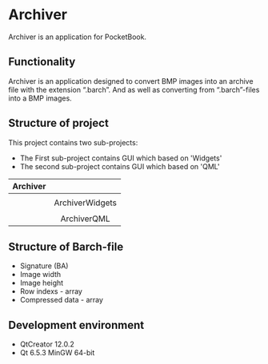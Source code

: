 Archiver
========

Archiver is an application for PocketBook.

Functionality
----------------------------------------------------

Archiver is an application designed to convert BMP images into an archive file with the extension “.barch”. And as well as converting from “.barch”-files into a BMP images.

Structure of project
---------------------

This project contains two sub-projects:
- The First sub-project contains GUI which based on 'Widgets'
- The second sub-project contains GUI which based on 'QML'


| Archiver   |                 |
| ---------- |:---------------:|
|            |                 |
|            | ArchiverWidgets |
|            |                 |
|            | ArchiverQML     |

Structure of Barch-file
-----------------------

- Signature (BA)
- Image width
- Image height
- Row indexs - array
- Compressed data - array

Development environment
-----------------------
- QtCreator 12.0.2
- Qt 6.5.3 MinGW 64-bit
